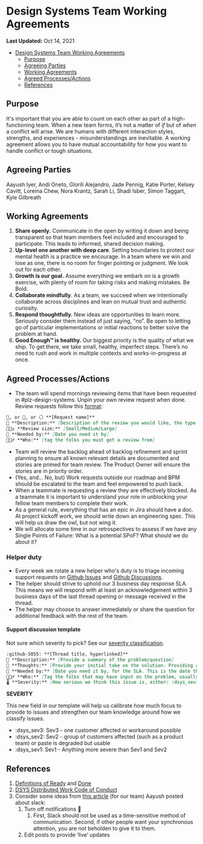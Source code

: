 # Design Systems Team Working Agreements

**Last Updated:** Oct 14, 2021

- [Design Systems Team Working Agreements](#design-systems-team-working-agreements)
  - [Purpose](#purpose)
  - [Agreeing Parties](#agreeing-parties)
  - [Working Agreements](#working-agreements)
  - [Agreed Processes/Actions](#agreed-processesactions)
  - [References](#references)

## Purpose

It's important that you are able to count on each other as part of a high-functioning team. When a new team forms, it’s not a matter of _if_ but of _when_ a conflict will arise. We are humans with different interaction styles, strengths, and experiences - misunderstandings are inevitable. A working agreement allows you to have mutual accountability for how you want to handle conflict or tough situations.

## Agreeing Parties

Aayush Iyer, Andi Oneto, Glorilí Alejandro, Jade Pennig, Katie Porter, Kelsey Cavitt, Loreina Chew, Nora Krantz, Sarah Li, Shadi Isber, Simon Taggart, Kyle Gilbreath

## Working Agreements

1. **Share openly.** Communicate in the open by writing it down and being transparent so that team members feel included and encouraged to participate. This leads to informed, shared decision making.
2. **Up-level one another with deep care**. Setting boundaries to protect our mental health is a practice we encourage. In a team where we win and lose as one, there is no room for finger pointing or judgment. We look out for each other.
3. **Growth is our goal.** Assume everything we embark on is a growth exercise, with plenty of room for taking risks and making mistakes. Be Bold.
4. **Collaborate mindfully**. As a team, we succeed when we intentionally collaborate across disciplines and lean on mutual trust and authentic curiosity.
5. **Respond thoughtfully.** New ideas are opportunities to learn more. Seriously consider them instead of just saying, “no”. Be open to letting go of particular implementations or initial reactions to better solve the problem at hand.
6. **Good Enough™ is healthy.** Our biggest priority is the quality of what we ship. To get there, we take small, healthy, imperfect steps. There’s no need to rush and work in multiple contexts and works-in-progress at once.

## Agreed Processes/Actions

- The team will spend mornings reviewing items that have been requested in #plz-design-systems. Unpin your own review request when done. Review requests follow this [format](https://twilio.slack.com/archives/G01B9PT1P1R/p1600896291009000):

```md
🔴, or 🔵, or ⚪ **[Request name]**
📝 **Description:** [Description of the review you would like, the type of feedback you are looking for]
👩🏻‍⚖️ **Review size:** [Small/Medium/Large]
📆 **Needed by:** [Date you need it by]
🕵🏻‍♂️ **Who:** [tag the folks you must get a review from]
```

- Team will review the backlog ahead of backlog refinement and sprint planning to ensure all known relevant details are documented and stories are primed for team review. The Product Owner will ensure the stories are in priority order.
- (Yes, and... No, but) Work requests outside our roadmap and BPM should be escalated to the team and feel empowered to push back.
- When a teammate is requesting a review they are effectively blocked. As a teammate it is important to understand your role in unblocking your fellow team members to complete their work.
- As a general rule, everything that has an epic in Jira should have a doc. At project kickoff work, we should write down an engineering spec. This will help us draw the owl, but not wing it.
- We will allocate some time in our retrospectives to assess if we have any Single Points of Failure: What is a potential SPoF? What should we do about it?

### Helper duty

- Every week we rotate a new helper who's duty is to triage incoming support requests on [Github Issues](https://github.com/twilio-labs/paste/issues) and [Github Discussions](https://github.com/twilio-labs/paste/discussions).
- The helper should strive to uphold our 3 business day response SLA. This means we will respond with at least an acknowledgement within 3 business days of the last thread opening or message received in the thread.
- The helper may choose to answer immediately or share the question for additional feedback with the rest of the team.

#### Support discussion template

Not sure which severity to pick? See our [severity classification](https://github.com/twilio-labs/paste/blob/main/internal-docs/engineering/runbooks/firehydrant.md#severity-classification).

```md
:github-5055: **[Thread title, hyperlinked]**
📝 **Description:** [Provide a summary of the problem/question]
💭 **Thoughts:** [Provide your initial take on the solution. Providing a well thought out opinion before team responses will lead to learning moments and our team knowledge being strengthened.]
📆 **Needed by:** [Date you need it by, for the SLA. This is the date the question was asked + 3 business days]
🕵🏻‍♂️ **Who:** [Tag the folks that may have input on the problem, usually dsys-eng, dsys-pd, or dsys]
🌡️ **Severity:** [How serious we think this issue is, either: :dsys_sev3: Sev3, :dsys_sev2: Sev2, :dsys_sev1: Sev1]
```

**SEVERITY**

This new field in our template will help us calibrate how much focus to provide to issues and strengthen our team knowledge around how we classify issues.

- :dsys_sev3: Sev3 - one customer affected or workaround possible
- :dsys_sev2: Sev2 - group of customers affected (such as a product team) or paste is degraded but usable
- :dsys_sev1: Sev1 - Anything more severe than Sev1 and Sev2

## References

1. [Definitions of Ready](./../process/definition-of-ready.md) and [Done](./../process/definition-of-done.md)
2. [DSYS Distributed Work Code of Conduct](./distributed-work-code-of-conduct.md)
3. Consider some ideas from [this article](https://highgrowthengineering.substack.com/p/taming-slack-) (for our team) Aayush posted about slack:
   1. Turn off notifications 🔕
      1. First, Slack should not be used as a time-sensitive method of communication. Second, if other people want your synchronous attention, you are not beholden to give it to them.
   2. Edit posts to provide ‘live’ updates
